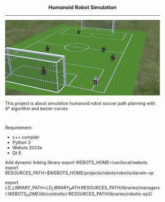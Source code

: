 <div align='center'>

### Humanoid Robot Simulation 
---
![](assets/soccer_1.png?raw=true)

 </div>
 
This project is about simulation humanoid robot soccer path planning with A* algorithm and bezier curves

<br>

Requirement:
- c++ compiler
- Python 3
- Webots 2023a
- Qt 6

Add dynamic linking library
export WEBOTS_HOME=/usr/local/webots
export RESOURCES_PATH=$WEBOTS_HOME/projects/robots/robotis/darwin-op

export LD_LIBRARY_PATH=$LD_LIBRARY_PATH:$RESOURCES_PATH/libraries/managers/:$WEBOTS_HOME/lib/controller/:$RESOURCES_PATH/libraries/robotis-op2/